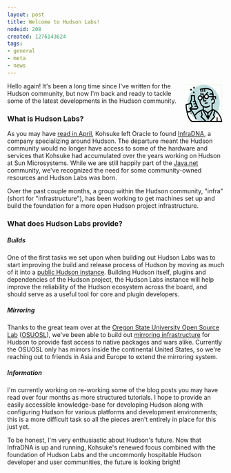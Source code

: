 ```yaml
---
layout: post
title: Welcome to Hudson Labs!
nodeid: 208
created: 1276143624
tags:
- general
- meta
- news
---
```

<img src="/sites/default/files/images/scientist.thumbnail.gif" align="right"/> Hello again! It's been a long time since I've written for the Hudson community, but now I'm back and ready to tackle some of the latest developments in the Hudson community. 


### What is Hudson Labs?

As you may have [read in April](http://www.hudson-labs.org/content/kohsuke-leaves-sun), Kohsuke left Oracle to found [InfraDNA](http://www.infradna.com/), a company specializing around Hudson. The departure meant the Hudson community would no longer have access to some of the hardware and services that Kohsuke had accumulated over the years working on Hudson at Sun Microsystems. While we are still happily part of the [Java.net](http://java.net/) community, we've recognized the need for some community-owned resources and Hudson Labs was born.

Over the past couple months, a group within the Hudson community, "infra" (short for "infrastructure"), has been working to get machines set up and build the foundation for a more open Hudson project infrastructure.


### What does Hudson Labs provide?
<!--break-->
##### Builds

One of the first tasks we set upon when building out Hudson Labs was to start improving the build and release process of Hudson by moving as much of it into a [public Hudson instance](http://ci.hudson-labs.org). Building Hudson itself, plugins and dependencies of the Hudson project, the Hudson Labs instance will help improve the reliability of the Hudson ecosystem across the board, and should serve as a useful tool for core and plugin developers.


##### Mirroring

Thanks to the great team over at the [Oregon State University Open Source Lab](http://www.osuosl.org) (<a id="aptureLink_oz4HIIQKJD" href="http://twitter.com/osuosl">OSUOSL</a>), we've been able to build out [mirroring infrastructure](http://ftp.osuosl.org/pub/hudson/) for Hudson to provide fast access to native packages and wars alike. Currently the OSUOSL only has mirrors inside the continental United States, so we're reaching out to friends in Asia and Europe to extend the mirroring system.

##### Information

I'm currently working on re-working some of the blog posts you may have read over four months as more structured tutorials. I hope to provide an easily accessible knowledge-base for developing Hudson along with configuring Hudson for various platforms and development environments; this is a more difficult task so all the pieces aren't entirely in place for this just yet.


To be honest, I'm very enthusiastic about Hudson's future. Now that InfraDNA is up and running, Kohsuke's renewed focus combined with the foundation of Hudson Labs and the uncommonly hospitable Hudson developer and user communities, the future is looking bright!
